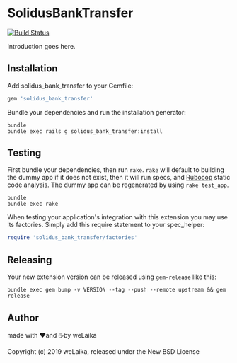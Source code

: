SolidusBankTransfer
===================

[![Build Status](https://travis-ci.org/welaika/solidus_bank_transfer.svg?branch=master)](https://travis-ci.org/welaika/solidus_bank_transfer)

Introduction goes here.

Installation
------------

Add solidus_bank_transfer to your Gemfile:

```ruby
gem 'solidus_bank_transfer'
```

Bundle your dependencies and run the installation generator:

```shell
bundle
bundle exec rails g solidus_bank_transfer:install
```

Testing
-------

First bundle your dependencies, then run `rake`. `rake` will default to building the dummy app if it does not exist, then it will run specs, and [Rubocop](https://github.com/bbatsov/rubocop) static code analysis. The dummy app can be regenerated by using `rake test_app`.

```shell
bundle
bundle exec rake
```

When testing your application's integration with this extension you may use its factories.
Simply add this require statement to your spec_helper:

```ruby
require 'solidus_bank_transfer/factories'
```

Releasing
---------

Your new extension version can be released using `gem-release` like this:

```shell
bundle exec gem bump -v VERSION --tag --push --remote upstream && gem release
```

Author
------

made with ❤️and ☕️by weLaika

Copyright (c) 2019 weLaika, released under the New BSD License
